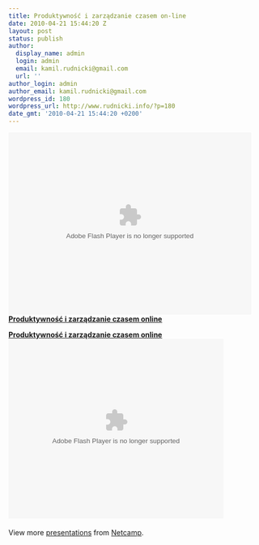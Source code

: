```yaml
---
title: Produktywność i zarządzanie czasem on-line
date: 2010-04-21 15:44:20 Z
layout: post
status: publish
author:
  display_name: admin
  login: admin
  email: kamil.rudnicki@gmail.com
  url: ''
author_login: admin
author_email: kamil.rudnicki@gmail.com
wordpress_id: 180
wordpress_url: http://www.rudnicki.info/?p=180
date_gmt: '2010-04-21 15:44:20 +0200'
---
```


<p><object classid="clsid:d27cdb6e-ae6d-11cf-96b8-444553540000" width="480" height="360" codebase="http://download.macromedia.com/pub/shockwave/cabs/flash/swflash.cab#version=6,0,40,0"><param name="allowFullScreen" value="true" /><param name="allowScriptAccess" value="always" /><param name="src" value="http://www.dailymotion.pl/swf/video/xcpzn9" /><param name="allowfullscreen" value="true" /><embed type="application/x-shockwave-flash" width="480" height="360" src="http://www.dailymotion.pl/swf/video/xcpzn9" allowscriptaccess="always" allowfullscreen="true"></embed></object><br />
<strong><a href="http://www.dailymotion.pl/video/xcpzn9_produktywnoyy-i-zarzydzanie-czasem_tech">Produktywność i zarządzanie czasem online</a></strong><em><br />
</em></p>
<div id="__ss_3704130" style="width: 425px;"><strong><a title="Produktywność i zarządzanie czasem online" href="http://www.slideshare.net/Netcamp/produktywno-i-zarzdzanie-czasem-online">Produktywność i zarządzanie czasem online</a></strong><object classid="clsid:d27cdb6e-ae6d-11cf-96b8-444553540000" width="425" height="355" codebase="http://download.macromedia.com/pub/shockwave/cabs/flash/swflash.cab#version=6,0,40,0"><param name="allowFullScreen" value="true" /><param name="allowScriptAccess" value="always" /><param name="src" value="http://static.slidesharecdn.com/swf/ssplayer2.swf?doc=timecampnetcamp-100412184930-phpapp01&amp;stripped_title=produktywno-i-zarzdzanie-czasem-online" /><param name="allowfullscreen" value="true" /><embed type="application/x-shockwave-flash" width="425" height="355" src="http://static.slidesharecdn.com/swf/ssplayer2.swf?doc=timecampnetcamp-100412184930-phpapp01&amp;stripped_title=produktywno-i-zarzdzanie-czasem-online" allowscriptaccess="always" allowfullscreen="true"></embed></object></p>
<div style="padding:5px 0 12px">View more <a href="http://www.slideshare.net/">presentations</a> from <a href="http://www.slideshare.net/Netcamp">Netcamp</a>.</div>
</div>
